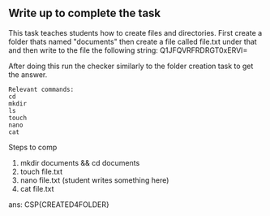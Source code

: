 ## Write up to complete the task

This task teaches students how to create files and directories. First create a folder thats named "documents" then create a file called file.txt under that and then write to the file the following string: Q1JFQVRFRDRGT0xERVI=

After doing this run the checker similarly to the folder creation task to get the answer.

```
Relevant commands:
cd
mkdir
ls
touch
nano
cat
```


Steps to comp
1. mkdir documents && cd documents
2. touch file.txt
3. nano file.txt (student writes something here)
4. cat file.txt

ans: CSP{CREATED4FOLDER}